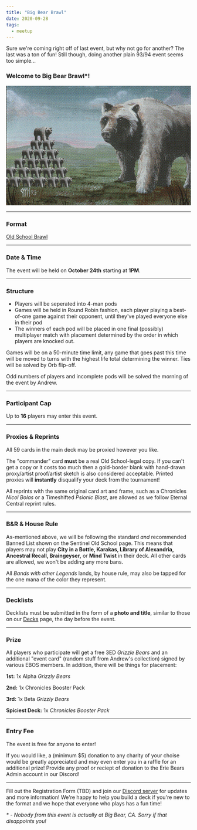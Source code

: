 ```yaml
---
title: "Big Bear Brawl"
date: 2020-09-28
tags:
  - meetup
---
```


Sure we're coming right off of last event, but why not go for another? The last was a ton of fun! Still though, doing another plain 93/94 event seems too simple...

### Welcome to Big Bear Brawl*!

![BBB](/assets/images/bigbearbrawl.png)

---

### Format
[Old School Brawl](https://sentineloldschoolmtg.com/old-school-brawl-a-93-94-commander-variant/)

---

### Date & Time
The event will be held on **October 24th** starting at **1PM**.

---

### Structure
* Players will be seperated into 4-man pods
* Games will be held in Round Robin fashion, each player playing a best-of-one game against their opponent, until they've played everyone else in their pod
* The winners of each pod will be placed in one final (possibly) multiplayer match with placement determined by the order in which players are knocked out.

Games will be on a 50-minute time limit, any game that goes past this time will be moved to turns with the highest life total determining the winner. Ties will be solved by Orb flip-off.

Odd numbers of players and incomplete pods will be solved the morning of the event by Andrew.

---

### Participant Cap
Up to **16** players may enter this event.

---

### Proxies & Reprints
All 59 cards in the main deck may be proxied however you like.

The "commander" card **must** be a real Old School-legal copy. If you can't get a copy or it costs too much then a gold-border blank with hand-drawn proxy/artist proof/artist sketch is also considered acceptable. Printed proxies will **instantly** disqualify your deck from the tournament!

All reprints with the same original card art and frame, such as a Chronicles *Nicol Bolas* or a Timeshifted *Psionic Blast*, are allowed as we follow Eternal Central reprint rules.

---

### B&R & House Rule
As-mentioned above, we will be following the standard *and* recommended Banned List shown on the Sentinel Old School page. This means that players may not play **City in a Bottle, Karakas, Library of Alexandria, Ancestral Recall, Braingeyser,** or **Mind Twist** in their deck. All other cards are allowed, we won't be adding any more bans.

All *Bands with other Legends* lands, by house rule, may also be tapped for the one mana of the color they represent.

---

### Decklists
Decklists must be submitted in the form of a **photo and title**, similar to those on our [Decks](https://eriebearsos.com/decks/) page, the day before the event.

---

### Prize
All players who participate will get a free 3ED *Grizzle Bears* and an additional "event card" (random stuff from Andrew's collection) signed by various EBOS members. In addition, there will be things for placement:

**1st:** 1x Alpha *Grizzly Bears*

**2nd:** 1x Chronicles Booster Pack

**3rd:** 1x Beta *Grizzly Bears*

**Spiciest Deck:** 1x *Chronicles Booster Pack*

---

### Entry Fee
The event is free for anyone to enter!

If you would like, a (minimum $5) donation to any charity of your choise would be greatly appreciated and may even enter you in a raffle for an additional prize! Provide any proof or reciept of donation to the Erie Bears Admin account in our Discord!

---

Fill out the Registration Form (TBD) and join our [Discord server](https://discord.com/invite/fDdeJj5) for updates and more information! We're happy to help you build a deck if you're new to the format and we hope that everyone who plays has a fun time!

<i>* - Nobody from this event is actually at Big Bear, CA. Sorry if that disappoints you!</i>
